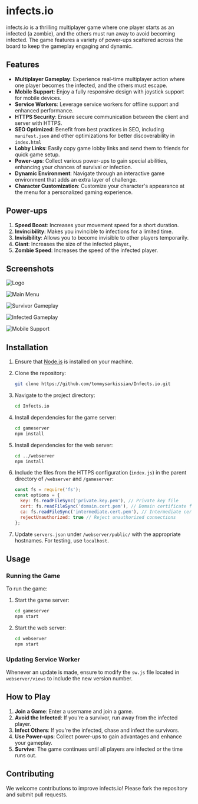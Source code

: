 # infects.io

infects.io is a thrilling multiplayer game where one player starts as an infected (a zombie), and the others must run away to avoid becoming infected. The game features a variety of power-ups scattered across the board to keep the gameplay engaging and dynamic.

## Features

- **Multiplayer Gameplay**: Experience real-time multiplayer action where one player becomes the infected, and the others must escape.
- **Mobile Support**: Enjoy a fully responsive design with joystick support for mobile devices.
- **Service Workers**: Leverage service workers for offline support and enhanced performance.
- **HTTPS Security**: Ensure secure communication between the client and server with HTTPS.
- **SEO Optimized**: Benefit from best practices in SEO, including `manifest.json` and other optimizations for better discoverability in `index.html`
- **Lobby Links**: Easily copy game lobby links and send them to friends for quick game setup.
- **Power-ups**: Collect various power-ups to gain special abilities, enhancing your chances of survival or infection.
- **Dynamic Environment**: Navigate through an interactive game environment that adds an extra layer of challenge.
- **Character Customization**: Customize your character's appearance at the menu for a personalized gaming experience.

## Power-ups

1. **Speed Boost**: Increases your movement speed for a short duration.
2. **Invincibility**: Makes you invincible to infections for a limited time.
3. **Invisibility**: Allows you to become invisible to other players temporarily.
4. **Giant**: Increases the size of the infected player.,
5. **Zombie Speed**: Increases the speed of the infected player.

## Screenshots

![Logo](https://i.imgur.com/DGOTOPH.jpeg)

![Main Menu](https://i.imgur.com/f7G5rwD.png)

![Survivor Gameplay](https://i.imgur.com/aeXFtYw.png)

![Infected Gameplay](https://i.imgur.com/fCmtjOf.png)

![Mobile Support](https://i.imgur.com/rWeH9qg.png)

## Installation

1. Ensure that [Node.js](https://nodejs.org/) is installed on your machine.
2. Clone the repository:

    ```bash
    git clone https://github.com/tommysarkissian/Infects.io.git
    ```

3. Navigate to the project directory:

    ```bash
    cd Infects.io
    ```

4. Install dependencies for the game server:

    ```bash
    cd gameserver
    npm install
    ```

5. Install dependencies for the web server:

    ```bash
    cd ../webserver
    npm install
    ```

6. Include the files from the HTTPS configuration (`index.js`) in the parent directory of `/webserver` and `/gameserver`:

    ```javascript
    const fs = require('fs');
    const options = {
      key: fs.readFileSync('private.key.pem'), // Private key file
      cert: fs.readFileSync('domain.cert.pem'), // Domain certificate file
      ca: fs.readFileSync('intermediate.cert.pem'), // Intermediate certificate file
      rejectUnauthorized: true // Reject unauthorized connections
    };
    ```

7. Update `servers.json` under `/webserver/public/` with the appropriate hostnames. For testing, use `localhost`.

## Usage

### Running the Game

To run the game:

1. Start the game server:

    ```bash
    cd gameserver
    npm start
    ```

2. Start the web server:

    ```bash
    cd webserver
    npm start
    ```

### Updating Service Worker

Whenever an update is made, ensure to modify the `sw.js` file located in `webserver/views` to include the new version number.

## How to Play

1. **Join a Game**: Enter a username and join a game.
2. **Avoid the Infected**: If you're a survivor, run away from the infected player.
3. **Infect Others**: If you're the infected, chase and infect the survivors.
4. **Use Power-ups**: Collect power-ups to gain advantages and enhance your gameplay.
5. **Survive**: The game continues until all players are infected or the time runs out.

## Contributing

We welcome contributions to improve infects.io! Please fork the repository and submit pull requests.